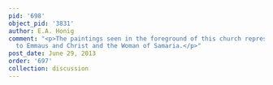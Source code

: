 ```yaml
---
pid: '698'
object_pid: '3831'
author: E.A. Honig
comment: "<p>The paintings seen in the foreground of this church represent the Journey
  to Emmaus and Christ and the Woman of Samaria.</p>"
post_date: June 29, 2013
order: '697'
collection: discussion
---
```

